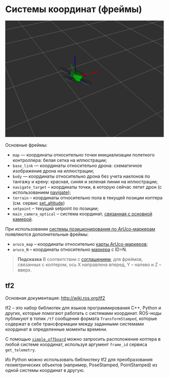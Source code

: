 Системы координат (фреймы)
===

![Системы координаты (TF2)](../assets/frames.png)

Основные фреймы:

* `map` — координаты относительно точки инициализации полетного контроллера: белая сетка на иллюстрации;
* `base_link` — координаты относительно дрона: схематичное изображение дрона на иллюстрации;
* `body` — координаты относительно дрона без учета наклонов по тангажу и крену: красная, синяя и зеленая линии на иллюстрации;
* <a name="navigate_target"></a>`navigate_target` – координаты точки, в которую сейчас летит дрон (с использованием [navigate](simple_offboard.md#navigate));
* `terrain` – координаты относительно пола в текущей позиции коптера (см. сервис [set_altitude](simple_offboard.md#set_altitude))
* `setpoint` – текущий setpoint по позиции;
* `main_camera_optical` – система координат, [связанная с основной камерой](camera_setup.md#frame).

При использовании [системы позиционирования по ArUco-маркерам](aruco.md) появляются дополнительные фреймы:

* `aruco_map` – координаты относительно [карты ArUco-маркеров](aruco_map.md);
* `aruco_N` – координаты относительно [маркера](aruco.md) с ID=N.

> **Подсказка** В соответствии с [соглашением](http://www.ros.org/reps/rep-0103.html), для фреймов, связанных с коптером, ось X направлена вперед, Y – налево и Z – вверх.

tf2
--

Основная документация: http://wiki.ros.org/tf2

tf2 – это набор библиотек для языков программирования C++, Python и других, которые помогают работать с системами координат. ROS-ноды публикуют в топик `/tf` сообщения формата `TransformStamped`, которые содержат в себе трансформации между заданными системами координат в определенные моменты времени.

С помощью [`simple_offboard`](simple_offboard.md) можно запросить расположение коптера в любой системе координат, используя аргумент `frame_id` сервиса `get_telemetry`.

Из Python можно использовать библиотеку tf2 для преобразования геометрических объектов (например, PoseStamped, PointStamped) из одной системы координат в другую.
